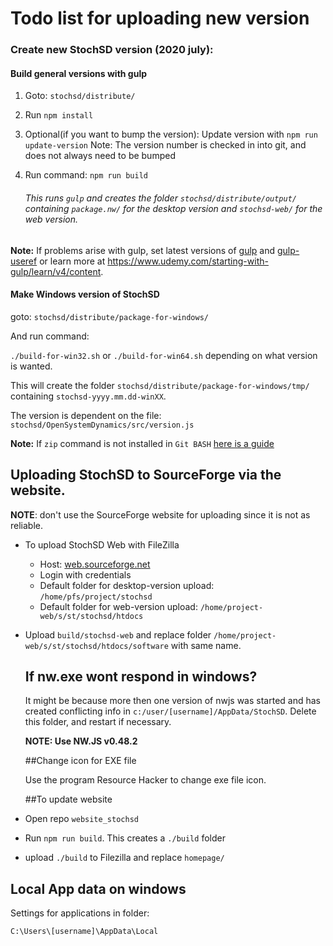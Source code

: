 # Todo list for uploading new version

### Create new StochSD version (2020 july):

#### Build general versions with gulp

1. Goto: `stochsd/distribute/`

2. Run `npm install`

3. Optional(if you want to bump the version): Update version with `npm run update-version`
   Note: The version number is checked in into git, and does not always need to be bumped

4. Run command: `npm run build`

   ###### This runs `gulp` and creates the folder `stochsd/distribute/output/` containing `package.nw/`  for the desktop version and `stochsd-web/` for the web version.

**Note:** If problems arise with gulp, set latest versions of [gulp](https://www.npmjs.com/package/gulp) and [gulp-useref](https://www.npmjs.com/package/gulp-useref) or 
learn more at https://www.udemy.com/starting-with-gulp/learn/v4/content.

#### Make Windows version of StochSD

goto: `stochsd/distribute/package-for-windows/`

And run command:

`./build-for-win32.sh` or `./build-for-win64.sh` depending on what version is wanted.

This will create the folder `stochsd/distribute/package-for-windows/tmp/` containing `stochsd-yyyy.mm.dd-winXX`.

The version is dependent on the file: `stochsd/OpenSystemDynamics/src/version.js`

**Note:** If `zip` command is not installed in `Git BASH` [here is a guide](https://ranxing.wordpress.com/2016/12/13/add-zip-into-git-bash-on-windows/)



## Uploading StochSD to SourceForge via the website. 

__NOTE__: don't use the SourceForge website for uploading since it is not as reliable.

- To upload StochSD Web with FileZilla

  - Host: [web.sourceforge.net](http://web.sourceforge.net)  
  - Login with credentials 
  - Default folder for desktop-version upload: `/home/pfs/project/stochsd` 
  - Default folder for web-version upload: `/home/project-web/s/st/stochsd/htdocs`

- Upload `build/stochsd-web` and replace folder `/home/project-web/s/st/stochsd/htdocs/software` with same name.

  ## If nw.exe wont respond in windows?

  It might be because more then one version of nwjs was started and has created conflicting info in `c:/user/[username]/AppData/StochSD`. Delete this folder, and restart if necessary.

  **NOTE: Use NW.JS v0.48.2**

  ##Change icon for EXE file

  Use the program Resource Hacker to change exe file icon.

  ##To update website 

- Open repo `website_stochsd` 

- Run `npm run build`. This creates a `./build` folder

- upload `./build` to Filezilla and replace `homepage/`

## Local App data on windows

Settings for applications in folder:

`C:\Users\[username]\AppData\Local`




